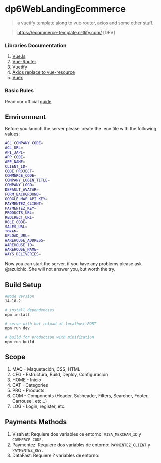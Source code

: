 # dp6WebLandingEcommerce

> a vuetify template along to vue-router, axios and some other stuff.

> https://ecommerce-template.netlify.com/ [DEV]

### Libraries Documentation

1.  [VueJs](vuejs.org)
2.  [Vue-Router](https://router.vuejs.org/en/)
3.  [Vuetify](http://next.vuetifyjs.com)
4.  [Axios replace to vue-resource](https://github.com/axios/axios)
5.  [Vuex](https://vuex.vuejs.org/)

### Basic Rules

Read our official [guide](https://style-guide.eperedo.com/)

## Environment

Before you launch the server please create the .env file with the following values:

```bash
ACL_COMPANY_CODE=
ACL_URL=
API_JAPI=
APP_CODE=
APP_NAME=
CLIENT_ID=
CODE_PROJECT=
COMMERCE_CODE=
COMPANY_LOGIN_TITLE=
COMPANY_LOGO=
DEFAULT_AVATAR=
FORM_BACKGROUND=
GOOGLE_MAP_API_KEY=
PAYMENTEZ_CLIENT=
PAYMENTEZ_KEY=
PRODUCTS_URL=
REDIRECT_URI=
ROLE_CODE=
SALES_URL=
TOKEN=
UPLOAD_URL=
WAREHOUSE_ADDRESS=
WAREHOUSE_ID=
WAREHOUSE_NAME=
WAYS_DELIVERIES=
```

Now you can start the server, if you have any problems please ask @azulchic. She will not answer you, but worth the try.

## Build Setup

```bash
#Node version
14.18.2

# install dependencies
npm install

# serve with hot reload at localhost:PORT
npm run dev

# build for production with minification
npm run build 
```

## Scope

1. MAQ - Maquetación, CSS, HTML
2. CFG - Estructura, Build, Deploy, Configuración
3. HOME - Inicio
4. CAT - Categories
5. PRO - Products
6. COM - Components (Header, Subheader, Filters, Searcher, Footer, Carrousel, etc...)
7. LOG - Login, register, etc.

## Payments Methods
1. VisaNet: Requiere dos variables de entorno: `VISA_MERCHAN_ID` y `COMMERCE_CODE`.
2. Paymentez: Requiere dos variables de entorno: `PAYMENTEZ_CLIENT` y `PAYMENTEZ_KEY`.
3. DataFast: Requiere ? variables de entorno:
